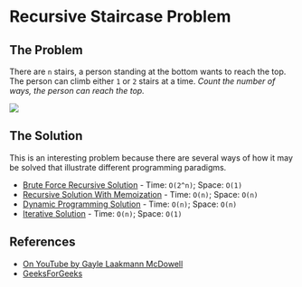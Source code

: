 # Recursive Staircase Problem

## The Problem

There are `n` stairs, a person standing at the bottom wants to reach the top. The person can climb either `1` or `2` stairs at a time. _Count the number of ways, the person can reach the top._

![](https://cdncontribute.geeksforgeeks.org/wp-content/uploads/nth-stair.png)

## The Solution

This is an interesting problem because there are several ways of how it may be solved that illustrate different programming paradigms.

- [Brute Force Recursive Solution](./recursiveStaircaseBF.js) - Time: `O(2^n)`; Space: `O(1)`
- [Recursive Solution With Memoization](./recursiveStaircaseMEM.js) - Time: `O(n)`; Space: `O(n)`
- [Dynamic Programming Solution](./recursiveStaircaseDP.js) - Time: `O(n)`; Space: `O(n)`
- [Iterative Solution](./recursiveStaircaseIT.js) - Time: `O(n)`; Space: `O(1)` 

## References

- [On YouTube by Gayle Laakmann McDowell](https://www.youtube.com/watch?v=eREiwuvzaUM&list=PLLXdhg_r2hKA7DPDsunoDZ-Z769jWn4R8&index=81&t=0s)
- [GeeksForGeeks](https://www.geeksforgeeks.org/count-ways-reach-nth-stair/)
